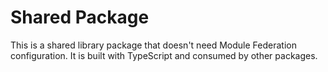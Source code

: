 # Shared Package

This is a shared library package that doesn't need Module Federation configuration.
It is built with TypeScript and consumed by other packages.
